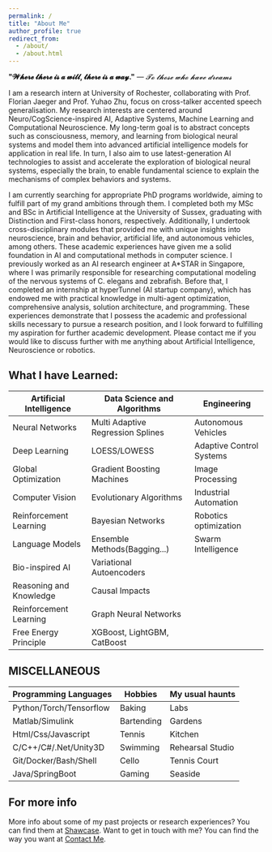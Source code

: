 ```yaml
---
permalink: /
title: "About Me"
author_profile: true
redirect_from: 
  - /about/
  - /about.html
---
```

**"𝓦𝓱𝓮𝓻𝓮 𝓽𝓱𝓮𝓻𝓮 𝓲𝓼 𝓪 𝔀𝓲𝓵𝓵, 𝓽𝓱𝓮𝓻𝓮 𝓲𝓼 𝓪 𝔀𝓪𝔂."** — *𝓣𝓸 𝓽𝓱𝓸𝓼𝓮 𝔀𝓱𝓸 𝓱𝓪𝓿𝓮 𝓭𝓻𝓮𝓪𝓶𝓼*



I am a research intern at University of Rochester, collaborating with Prof. Florian Jaeger and Prof. Yuhao Zhu, focus on cross-talker accented speech generalisation. My research interests are centered around Neuro/CogScience-inspired AI, Adaptive Systems, Machine Learning and Computational Neuroscience. My long-term goal is to abstract concepts such as consciousness, memory, and learning from biological neural systems and model them into advanced artificial intelligence models for application in real life. In turn, I also aim to use latest-generation AI technologies to assist and accelerate the exploration of biological neural systems, especially the brain, to enable fundamental science to explain the mechanisms of complex behaviors and systems. 

I am currently searching for appropriate PhD programs worldwide, aiming to fulfill part of my grand ambitions through them. I completed both my MSc and BSc in Artificial Intelligence at the University of Sussex, graduating with Distinction and First-class honors, respectively. Additionally, I undertook cross-disciplinary modules that provided me with unique insights into neuroscience, brain and behavior, artificial life, and autonomous vehicles, among others. These academic experiences have given me a solid foundation in AI and computational methods in computer science. I previously worked as an AI research engineer at A*STAR in Singapore, where I was primarily responsible for researching computational modeling of the nervous systems of C. elegans and zebrafish. Before that, I completed an internship at hyperTunnel (AI startup company), which has endowed me with practical knowledge in multi-agent optimization, comprehensive analysis, solution architecture, and programming. These experiences demonstrate that I possess the academic and professional skills necessary to pursue a research position, and I look forward to fulfilling my aspiration for further academic development. Please contact me if you would like to discuss further with me anything about Artificial Intelligence, Neuroscience or robotics.

What I have Learned:
------

| Artificial Intelligence | Data Science and Algorithms       | Engineering               | 
| --------                | --------                          | --------                  | 
| Neural Networks         | Multi Adaptive Regression Splines | Autonomous Vehicles       | 
| Deep Learning           | LOESS/LOWESS                      | Adaptive Control Systems  | 
| Global Optimization     | Gradient Boosting Machines        | Image Processing          | 
| Computer Vision         | Evolutionary Algorithms           | Industrial Automation     | 
| Reinforcement Learning  | Bayesian Networks                 | Robotics  optimization    | 
| Language Models         | Ensemble Methods(Bagging...)      | Swarm Intelligence        | 
| Bio-inspired AI         | Variational Autoencoders          |                           | 
| Reasoning and Knowledge | Causal Impacts                    |                           | 
| Reinforcement Learning  | Graph Neural Networks             |                           | 
| Free Energy Principle   | XGBoost, LightGBM, CatBoost       |                           | 

MISCELLANEOUS
------

| Programming Languages  | Hobbies          | My usual haunts             |
| --------               | --------         | --------                    |
| Python/Torch/Tensorflow| Baking           | Labs                        |
| Matlab/Simulink        | Bartending       | Gardens                     |
| Html/Css/Javascript    | Tennis           | Kitchen                     |
| C/C++/C#/.Net/Unity3D  | Swimming         | Rehearsal Studio            |
| Git/Docker/Bash/Shell  | Cello            | Tennis Court                |
| Java/SpringBoot        | Gaming           | Seaside                     |

For more info
------

More info about some of my past projects or research experiences? You can find them at [Shawcase](https://dashpulsar.github.io/portfolio/). 
Want to get in touch with me? You can find the way you want at [Contact Me](https://dashpulsar.github.io/teaching/).
